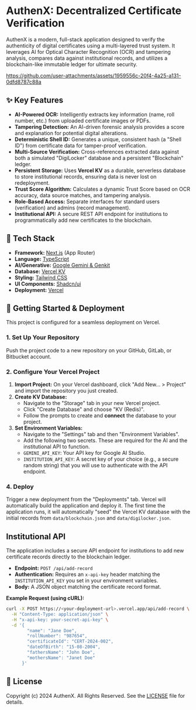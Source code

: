 # AuthenX: Decentralized Certificate Verification

AuthenX is a modern, full-stack application designed to verify the authenticity of digital certificates using a multi-layered trust system. It leverages AI for Optical Character Recognition (OCR) and tampering analysis, compares data against institutional records, and utilizes a blockchain-like immutable ledger for ultimate security.

https://github.com/user-attachments/assets/1959556c-20f4-4a25-a131-0dfd8787c88a

## ✨ Key Features

*   **AI-Powered OCR:** Intelligently extracts key information (name, roll number, etc.) from uploaded certificate images or PDFs.
*   **Tampering Detection:** An AI-driven forensic analysis provides a score and explanation for potential digital alterations.
*   **Deterministic Shell ID:** Generates a unique, consistent hash (a "Shell ID") from certificate data for tamper-proof verification.
*   **Multi-Source Verification:** Cross-references extracted data against both a simulated "DigiLocker" database and a persistent "Blockchain" ledger.
*   **Persistent Storage:** Uses **Vercel KV** as a durable, serverless database to store institutional records, ensuring data is never lost on redeployment.
*   **Trust Score Algorithm:** Calculates a dynamic Trust Score based on OCR accuracy, data source matches, and tampering analysis.
*   **Role-Based Access:** Separate interfaces for standard users (verification) and admins (record management).
*   **Institutional API:** A secure REST API endpoint for institutions to programmatically add new certificates to the blockchain.

## 🚀 Tech Stack

*   **Framework:** [Next.js](https://nextjs.org/) (App Router)
*   **Language:** [TypeScript](https://www.typescriptlang.org/)
*   **AI/Generative:** [Google Gemini & Genkit](https://firebase.google.com/docs/genkit)
*   **Database:** [Vercel KV](https://vercel.com/storage/kv)
*   **Styling:** [Tailwind CSS](https://tailwindcss.com/)
*   **UI Components:** [Shadcn/ui](https://ui.shadcn.com/)
*   **Deployment:** [Vercel](https://vercel.com/)

## 🏁 Getting Started & Deployment

This project is configured for a seamless deployment on Vercel.

### 1. Set Up Your Repository

Push the project code to a new repository on your GitHub, GitLab, or Bitbucket account.

### 2. Configure Your Vercel Project

1.  **Import Project:** On your Vercel dashboard, click "Add New... > Project" and import the repository you just created.
2.  **Create KV Database:**
    *   Navigate to the "Storage" tab in your new Vercel project.
    *   Click "Create Database" and choose "KV (Redis)".
    *   Follow the prompts to create and **connect** the database to your project.
3.  **Set Environment Variables:**
    *   Navigate to the "Settings" tab and then "Environment Variables".
    *   Add the following two secrets. These are required for the AI and the institutional API to function.
      *   `GEMINI_API_KEY`: Your API key for Google AI Studio.
      *   `INSTITUTION_API_KEY`: A secret key of your choice (e.g., a secure random string) that you will use to authenticate with the API endpoint.

### 4. Deploy

Trigger a new deployment from the "Deployments" tab. Vercel will automatically build the application and deploy it. The first time the application runs, it will automatically "seed" the Vercel KV database with the initial records from `data/blockchain.json` and `data/digilocker.json`.

##  Institutional API

The application includes a secure API endpoint for institutions to add new certificate records directly to the blockchain ledger.

*   **Endpoint:** `POST /api/add-record`
*   **Authentication:** Requires an `x-api-key` header matching the `INSTITUTION_API_KEY` you set in your environment variables.
*   **Body:** A JSON object matching the certificate record format.

**Example Request (using cURL):**

```bash
curl -X POST https://<your-deployment-url>.vercel.app/api/add-record \
  -H "Content-Type: application/json" \
  -H "x-api-key: your-secret-api-key" \
  -d '{
        "name": "Jane Doe",
        "rollNumber": "987654",
        "certificateId": "CERT-2024-002",
        "dateOfBirth": "15-08-2004",
        "fathersName": "John Doe",
        "mothersName": "Janet Doe"
      }'
```

## 📜 License

Copyright (c) 2024 AuthenX. All Rights Reserved. See the [LICENSE](LICENSE) file for details.

